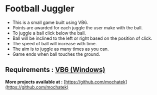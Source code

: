 # Football Juggler

- This is a small game built using VB6. 
- Points are awarded for each juggle the user make with the ball.
- To juggle a ball click below the ball.
- Ball will be inclined to the left or right based on the position of click.
- The speed of ball will increase with time.
- The aim is to juggle as many times as you can.
- Game ends when ball touches the ground.

**Requirements :** [VB6 (Windows)](https://www.microsoft.com/en-us/download/details.aspx?id=5721)
---
**More projects available at :** [https://github.com/mochatek](https://github.com/mochatek)
